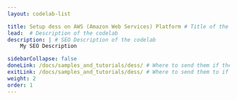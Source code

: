 ```yaml
---
layout: codelab-list

title: Setup dess on AWS (Amazon Web Services) Platform # Title of the codelab
lead:  # Description of the codelab
description: | # SEO Description of the codelab
    My SEO Description

sidebarCollapse: false
doneLink: /docs/samples_and_tutorials/dess/ # Where to send them if they press "Done" at the end of the Codelab
exitLink: /docs/samples_and_tutorials/dess/ # Where to send them to if they press "Exit Codelab"
weight: 2
order: 1
---
```


